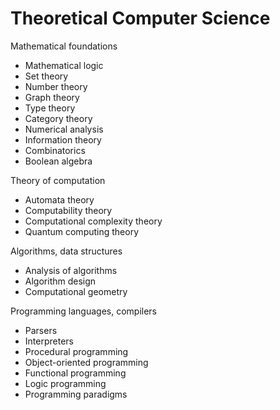 Theoretical Computer Science
============================
Mathematical foundations
* Mathematical logic
* Set theory
* Number theory
* Graph theory
* Type theory
* Category theory
* Numerical analysis
* Information theory
* Combinatorics
* Boolean algebra

Theory of computation
* Automata theory
* Computability theory
* Computational complexity theory
* Quantum computing theory

Algorithms, data structures
* Analysis of algorithms
* Algorithm design
* Computational geometry

Programming languages, compilers
* Parsers
* Interpreters
* Procedural programming
* Object-oriented programming
* Functional programming
* Logic programming
* Programming paradigms
